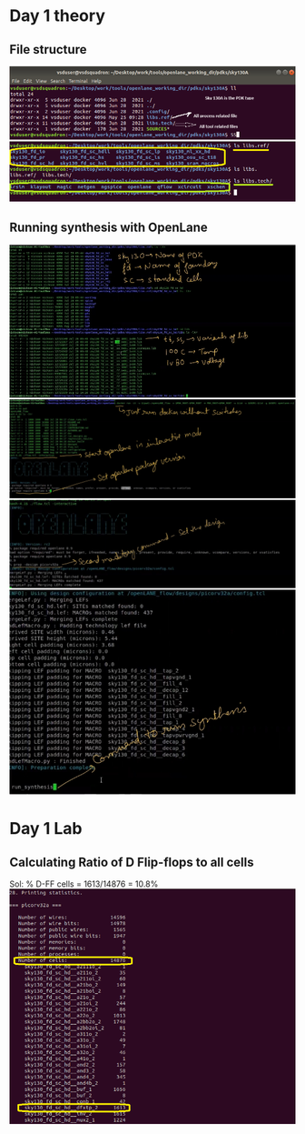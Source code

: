 # Day 1 theory 
## File structure
![](imgs/1.png)
![](imgs/2.png)
## Running synthesis with OpenLane
![](imgs/3.jpg)
![](imgs/4.jpg)
![](imgs/5.jpg)
![](imgs/6.jpg)

# Day 1 Lab
## Calculating Ratio of D Flip-flops to all cells
Sol: % D-FF cells = 1613/14876 = 10.8%
![](imgs/assign1.png)
